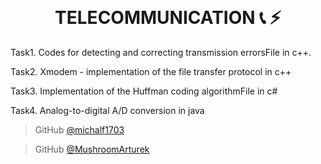 
<h1 align="center">
  <br>
  <br>
  TELECOMMUNICATION 📞 ⚡️
  <br>
</h1>
Task1. Codes for detecting and correcting transmission errorsFile in c++.

Task2. Xmodem - implementation of the file transfer protocol in c++

Task3. Implementation of the Huffman coding algorithmFile in c#

Task4. Analog-to-digital A/D conversion in java

> GitHub [@michalf1703](https://github.com/michalf1703)

> GitHub [@MushroomArturek](https://github.com/MushroomArturek)



